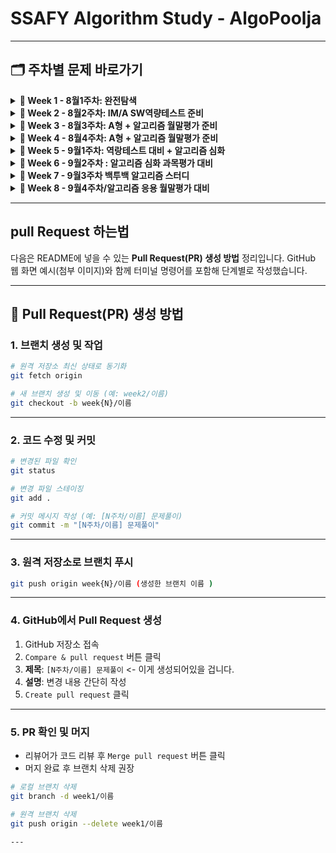 # SSAFY Algorithm Study - AlgoPoolja

---

## 🗂 주차별 문제 바로가기

<details>
<summary><strong>📁 Week 1 - 8월1주차: 완전탐색</strong></summary>

| 번호 | 문제                   | 문제                                                                   | 힌트                                                           |
| ---- | ---------------------- | ---------------------------------------------------------------------- | -------------------------------------------------------------- |
| 1    | 13038. 교환학생        | [🔗 이슈](https://github.com/SSAFYstudyAlgoPoolja/AlgoPoolja/issues/2) | [📄 힌트](./docs/problems/week1/13038_교환학생_힌트.md)        |
| 2    | 5215. 햄버거 다이어트  | [🔗 이슈](https://github.com/SSAFYstudyAlgoPoolja/AlgoPoolja/issues/3) | [📄 힌트](./docs/problems/week1/5215_햄버거다이어트_힌트.md)   |
| 3    | 2503. 숫자야구         | [🔗 이슈](https://github.com/SSAFYstudyAlgoPoolja/AlgoPoolja/issues/4) | [📄 힌트](./docs/problems/week1/2503_숫자야구_힌트.md)         |
| 4    | 14888. 연산자 끼워넣기 | [🔗 이슈](https://github.com/SSAFYstudyAlgoPoolja/AlgoPoolja/issues/5) | [📄 힌트](./docs/problems/week1/14888_연산자_끼워넣기_힌트.md) |
| 5    | 2659. 십자카드 문제    | [🔗 이슈](https://github.com/SSAFYstudyAlgoPoolja/AlgoPoolja/issues/6) | [📄 힌트](./docs/problems/week1/2659_십자카드_문제_힌트.md)    |
| 6    | 14620. 꽃길            | [🔗 이슈](https://github.com/SSAFYstudyAlgoPoolja/AlgoPoolja/issues/7) | [📄 힌트](./docs/problems/week1/14620_꽃길_힌트.md)            |

</details>

<details>
<summary><strong>📁 Week 2 - 8월2주차: IM/A SW역량테스트 준비</strong></summary>

| 번호 | 문제                  | 문제 페이지                                                                                                                                                                                                                                                     |
| ---- | --------------------- | --------------------------------------------------------------------------------------------------------------------------------------------------------------------------------------------------------------------------------------------------------------- |
| 1    | DFS와 BFS 문제        | [🔗 링크](https://www.acmicpc.net/problem/1260)                                                                                                                                                                                                                 |
| 2    | 오목판정              | [🔗 링크](https://swexpertacademy.com/main/talk/solvingClub/problemView.do?solveclubId=AZg2OLnqix_HBINp&contestProbId=AXaSUPYqPYMDFASQ&probBoxId=AZiC5zoKCNPHBINp&type=PROBLEM&problemBoxTitle=IM%EB%8C%80%EB%B9%84%EB%AC%B8%EC%A0%9C&problemBoxCnt=14)         |
| 3    | 토마토                | [🔗 링크](https://www.acmicpc.net/problem/7576)                                                                                                                                                                                                                 |
| 4    | 핀볼게임              | [🔗 링크](https://swexpertacademy.com/main/code/problem/problemDetail.do?contestProbId=AWXRF8s6ezEDFAUo&categoryId=AWXRF8s6ezEDFAUo&categoryType=CODE&problemTitle=5650&orderBy=FIRST_REG_DATETIME&selectCodeLang=ALL&select-1=&pageSize=10&pageIndex=1)        |
| 5    | 원재의 메모리복구하기 | [🔗 링크](https://swexpertacademy.com/main/talk/solvingClub/problemView.do?solveclubId=AZg2OLnqix_HBINp&contestProbId=AV19AcoKI9sCFAZN&probBoxId=AZiC5zoKCNPHBINp&type=PROBLEM&problemBoxTitle=IM%EB%8C%80%EB%B9%84%EB%AC%B8%EC%A0%9C&problemBoxCnt=14)         |
| 6    | 빙고                  | [🔗 링크](https://www.acmicpc.net/problem/2578)                                                                                                                                                                                                                 |
| 7    | 최적 경로             | [🔗 링크](https://swexpertacademy.com/main/code/problem/problemDetail.do?problemLevel=5&contestProbId=AV15OZ4qAPICFAYD&categoryId=AV15OZ4qAPICFAYD&categoryType=CODE&problemTitle=&orderBy=INQUERY_COUNT&selectCodeLang=ALL&select-1=5&pageSize=10&pageIndex=1) |

</details>
<details>
<summary><strong>📁 Week 3 - 8월3주차: A형 + 알고리즘 월말평가 준비</strong></summary>

| 번호 | 문제          | 문제 페이지                                                                                                                                                                                                                                                     |
| ---- | ------------- | --------------------------------------------------------------------------------------------------------------------------------------------------------------------------------------------------------------------------------------------------------------- |
| 1    | 면접          | [🔗 링크](https://codeforces.com/contest/337/problem/C)                                                                                                                                                                                                         |
| 2    | 줄기세포 배양 | [🔗 링크](https://swexpertacademy.com/main/talk/solvingClub/problemView.do?solveclubId=AZg2OLnqix_HBINp&contestProbId=AWXRJ8EKe48DFAUo&probBoxId=AZiZUuOaWvPHBIT9&type=PROBLEM&problemBoxTitle=A%ED%98%95%EB%8C%80%EB%B9%84%EB%AC%B8%EC%A0%9C&problemBoxCnt=24) |
| 3    | 최단경로      | [🔗 링크](https://www.acmicpc.net/problem/1753)                                                                                                                                                                                                                 |
| 4    | 적녹색약      | [🔗 링크](https://www.acmicpc.net/problem/10026)                                                                                                                                                                                                                |
| 5    | 수영장        | [🔗 링크](https://swexpertacademy.com/main/talk/solvingClub/problemView.do?solveclubId=AZg2OLnqix_HBINp&contestProbId=AV5PpFQaAQMDFAUq&probBoxId=AZiZUuOaWvPHBIT9&type=PROBLEM&problemBoxTitle=A%ED%98%95%EB%8C%80%EB%B9%84%EB%AC%B8%EC%A0%9C&problemBoxCnt=24) |
| 6    | 벽돌 깨기     | [🔗 링크](https://swexpertacademy.com/main/talk/solvingClub/problemView.do?solveclubId=AZg2OLnqix_HBINp&contestProbId=AWXRQm6qfL0DFAUo&probBoxId=AZiZUuOaWvPHBIT9&type=PROBLEM&problemBoxTitle=A%ED%98%95%EB%8C%80%EB%B9%84%EB%AC%B8%EC%A0%9C&problemBoxCnt=24) |
| 7    | 바이러스      | [🔗 링크](https://www.acmicpc.net/problem/2606)                                                                                                                                                                                                                 |

</details>
<details>
<summary><strong>📁 Week 4 - 8월4주차: A형 + 알고리즘 월말평가 준비</strong></summary>

| 번호 | 문제               | 문제 페이지                                                                                                                                                                                                                                                                                                 |
| ---- | ------------------ | ----------------------------------------------------------------------------------------------------------------------------------------------------------------------------------------------------------------------------------------------------------------------------------------------------------- |
| 1    | 탈주범검거         | [🔗 링크](https://swexpertacademy.com/main/talk/solvingClub/problemView.do?solveclubId=AZg2OLnqix_HBINp&contestProbId=AV5PpLlKAQ4DFAUq&probBoxId=AZiZUuOaWvPHBIT9&type=PROBLEM&problemBoxTitle=A%ED%98%95%EB%8C%80%EB%B9%84%EB%AC%B8%EC%A0%9C&problemBoxCnt=24&&&&&&)                                       |
| 2    | 벽 부수고 이동하기 | [🔗 링크](https://www.acmicpc.net/problem/2206)                                                                                                                                                                                                                                                             |
| 3    | 오! 나의 여신님    | [🔗 링크](https://swexpertacademy.com/main/code/problem/problemDetail.do?contestProbId=AWsBQpPqMNMDFARG)                                                                                                                                                                                                    |
| 4    | 인구이동           | [🔗 링크](https://www.acmicpc.net/problem/16234)                                                                                                                                                                                                                                                            |
| 5    | 최소 스패닝 트리   | [🔗 링크](https://swexpertacademy.com/main/code/problem/problemDetail.do?contestProbId=AV_mSnmKUckDFAWb&categoryId=AV_mSnmKUckDFAWb&categoryType=CODE&problemTitle=%EC%B5%9C%EC%86%8C+%EC%8A%A4%ED%8C%A8%EB%8B%9D&orderBy=FIRST_REG_DATETIME&selectCodeLang=ALL&select-1=&pageSize=10&pageIndex=1&&&&&&&&&) |
| 6    | 활주로 건설하기    | [🔗 링크](https://swexpertacademy.com/main/talk/solvingClub/problemView.do?solveclubId=AZg2OLnqix_HBINp&contestProbId=AWJfikDKDXkDFAXc&probBoxId=AZiZUuOaWvPHBIT9&type=PROBLEM&problemBoxTitle=A%ED%98%95%EB%8C%80%EB%B9%84%EB%AC%B8%EC%A0%9C&problemBoxCnt=24)                                             |
| 7    | 요리사             | [🔗 링크](https://swexpertacademy.com/main/talk/solvingClub/problemView.do?solveclubId=AZg2OLnqix_HBINp&contestProbId=AWJR5apqD0EDFAXc&probBoxId=AZiZUuOaWvPHBIT9&type=PROBLEM&problemBoxTitle=A%ED%98%95%EB%8C%80%EB%B9%84%EB%AC%B8%EC%A0%9C&problemBoxCnt=24)                                             |

</details>
<details>
<summary><strong>📁 Week 5 - 9월1주차: 역랑테스트 대비 + 알고리즘 심화 </strong></summary>

| 번호 | 문제            | 문제 페이지                                     |
| ---- | --------------- | ----------------------------------------------- |
| 1    | 치즈            | [🔗 링크](https://www.acmicpc.net/problem/2638) |
| 2    | 색종이 만들기   | [🔗 링크](https://www.acmicpc.net/problem/2630) |
| 3    | 특정한 최단경로 | [🔗 링크](https://www.acmicpc.net/problem/1504) |

</details>
<details>
<summary><strong>📁 Week 6 - 9월2주차 : 알고리즘 심화 과목평가 대비 </strong></summary>

| 번호 | 문제              | 문제 페이지                                                                                                                                                                                                                                                                        |
| ---- | ----------------- | ---------------------------------------------------------------------------------------------------------------------------------------------------------------------------------------------------------------------------------------------------------------------------------- |
| 1    | 사람 네트워크2    | [🔗 링크](https://swexpertacademy.com/main/code/problem/problemDetail.do?problemLevel=6&problemLevel=7&contestProbId=AV18P2B6Iu8CFAZN&categoryId=AV18P2B6Iu8CFAZN&categoryType=CODE&problemTitle=&orderBy=INQUERY_COUNT&selectCodeLang=ALL&select-1=7&pageSize=10&pageIndex=1)     |
| 2    | 작업 순서         | [🔗 링크](https://swexpertacademy.com/main/code/problem/problemDetail.do?problemLevel=5&problemLevel=6&contestProbId=AV18TrIqIwUCFAZN&categoryId=AV18TrIqIwUCFAZN&categoryType=CODE&problemTitle=&orderBy=INQUERY_COUNT&selectCodeLang=ALL&select-1=6&pageSize=10&pageIndex=1)     |
| 3    | 다리 만들기       | [🔗 링크](https://www.acmicpc.net/problem/2146)                                                                                                                                                                                                                                    |
| 4    | 파핑파핑 지뢰찾기 | [🔗 링크](https://swexpertacademy.com/main/talk/solvingClub/problemView.do?solveclubId=AZg2OLnqix_HBINp&contestProbId=AV5LwsHaD1MDFAXc&probBoxId=AZkiYPNa9hTHBIO0&type=PROBLEM&problemBoxTitle=250908%EB%AC%B8%EC%A0%9C%EB%B0%95%EC%8A%A4%28%EC%84%A0%ED%83%9D%29&problemBoxCnt=1) |

</details>
<details>
<summary><strong>📁 Week 7 - 9월3주차 백투백 알고리즘 스터디</strong></summary>

| 번호 | 문제                       | 문제 페이지                                                                                                                                                                                                                                                                             |
| ---- | -------------------------- | --------------------------------------------------------------------------------------------------------------------------------------------------------------------------------------------------------------------------------------------------------------------------------------- |
| 1    | 연구소                     | [🔗 링크](https://www.acmicpc.net/problem/14502)                                                                                                                                                                                                                                        |
| 2    | 규영이와 인영이의 카드게임 | [🔗 링크](https://swexpertacademy.com/main/talk/solvingClub/problemView.do?solveclubId=AZg2OLnqix_HBINp&contestProbId=AWgv9va6HnkDFAW0&probBoxId=AZkEa2gqkeXHBIO0&type=PROBLEM&problemBoxTitle=250902%EB%AC%B8%EC%A0%9C%EB%B0%95%EC%8A%A4%28%EC%84%A0%ED%83%9D%29&problemBoxCnt=2#none) |
| 3    | 치킨 배달                  | [🔗 링크](https://www.acmicpc.net/problem/15686)                                                                                                                                                                                                                                        |

</details>

<details>
<summary><strong>📁 Week 8 - 9월4주차/알고리즘 응용 월말평가 대비</strong></summary>

| 번호 | 문제           | 문제 페이지                                      |
| ---- | -------------- | ------------------------------------------------ |
| 1    | 계단오르기     | [🔗 링크](https://www.acmicpc.net/problem/2579)  |
| 2    | Two dots       | [🔗 링크](https://www.acmicpc.net/problem/16929) |
| 3    | 도시 분할 계획 | [🔗 링크](https://www.acmicpc.net/problem/1647)  |
| 4    | 퇴사           | [🔗 링크](https://www.acmicpc.net/problem/14501) |

</details>

---

## pull Request 하는법

다음은 README에 넣을 수 있는 **Pull Request(PR) 생성 방법** 정리입니다.
GitHub 웹 화면 예시(첨부 이미지)와 함께 터미널 명령어를 포함해 단계별로 작성했습니다.

---

## 📌 Pull Request(PR) 생성 방법

### 1. 브랜치 생성 및 작업

```bash
# 원격 저장소 최신 상태로 동기화
git fetch origin

# 새 브랜치 생성 및 이동 (예: week2/이름)
git checkout -b week{N}/이름
```

---

### 2. 코드 수정 및 커밋

```bash
# 변경된 파일 확인
git status

# 변경 파일 스테이징
git add .

# 커밋 메시지 작성 (예: [N주차/이름] 문제풀이)
git commit -m "[N주차/이름] 문제풀이"
```

---

### 3. 원격 저장소로 브랜치 푸시

```bash
git push origin week{N}/이름 (생성한 브랜치 이름 )
```

---

### 4. GitHub에서 Pull Request 생성

1. GitHub 저장소 접속
2. `Compare & pull request` 버튼 클릭
3. **제목**: `[N주차/이름] 문제풀이` <- 이게 생성되어있을 겁니다.
4. **설명**: 변경 내용 간단히 작성
5. `Create pull request` 클릭

---

### 5. PR 확인 및 머지

- 리뷰어가 코드 리뷰 후 `Merge pull request` 버튼 클릭
- 머지 완료 후 브랜치 삭제 권장

```bash
# 로컬 브랜치 삭제
git branch -d week1/이름

# 원격 브랜치 삭제
git push origin --delete week1/이름

---
```
